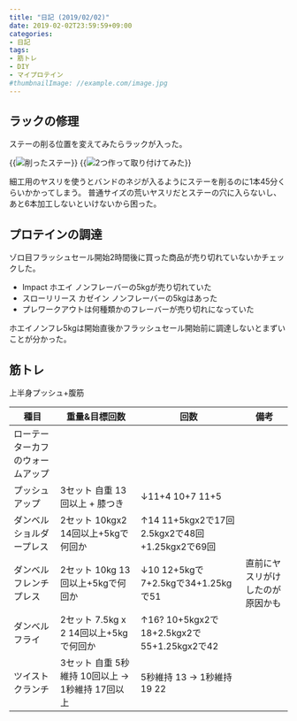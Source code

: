 ```yaml
---
title: "日記 (2019/02/02)"
date: 2019-02-02T23:59:59+09:00
categories:
- 日記
tags:
- 筋トレ
- DIY
- マイプロテイン
#thumbnailImage: //example.com/image.jpg
---
```


## ラックの修理

ステーの削る位置を変えてみたらラックが入った。

{{<image classes="fancybox center" src="/assets/diary-20190202/img1.jpg" thumbnail-width="400px" title="削ったステー">}}
{{<image classes="fancybox center" src="/assets/diary-20190202/img2.jpg" thumbnail-width="700px" title="2つ作って取り付けてみた">}}

細工用のヤスリを使うとバンドのネジが入るようにステーを削るのに1本45分くらいかかってしまう。
普通サイズの荒いヤスリだとステーの穴に入らないし、あと6本加工しないといけないから困った。

## プロテインの調達
ゾロ目フラッシュセール開始2時間後に買った商品が売り切れていないかチェックした。

- Impact ホエイ ノンフレーバーの5kgが売り切れていた
- スローリリース カゼイン ノンフレーバーの5kgはあった
- プレワークアウトは何種類かのフレーバーが売り切れになっていた

ホエイノンフレ5kgは開始直後かフラッシュセール開始前に調達しないとまずいことが分かった。

## 筋トレ
上半身プッシュ+腹筋

| 種目                             | 重量&目標回数                                     | 回数                                             | 備考                             |
|----------------------------------|---------------------------------------------------|--------------------------------------------------|----------------------------------|
| ローテーターカフのウォームアップ |                                                   |                                                  |                                  |
| プッシュアップ                   | 3セット 自重 13回以上 + 膝つき                    | ↓11+4 10+7 11+5                                 |                                  |
| ダンベルショルダープレス         | 2セット 10kgx2 14回以上+5kgで何回か               | ↑14 11+5kgx2で17回 2.5kgx2で48回+1.25kgx2で69回 |                                  |
| ダンベルフレンチプレス           | 2セット 10kg 13回以上+5kgで何回か                 | ↓10 12+5kgで7+2.5kgで34+1.25kgで51              | 直前にヤスリがけしたのが原因かも |
| ダンベルフライ                   | 2セット 7.5kg x 2 14回以上+5kgで何回か            | ↑16? 10+5kgx2で18+2.5kgx2で55+1.25kgx2で42      |                                  |
| ツイストクランチ                 | 3セット 自重 5秒維持 10回以上 -> 1秒維持 17回以上 | 5秒維持 13 -> 1秒維持 19 22                      |                                  |

<!--more-->
